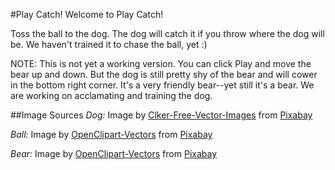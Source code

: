 #Play Catch!
Welcome to Play Catch!

Toss the ball to the dog. The dog will catch it if you throw where the dog will be. We haven't trained it to chase the ball, yet :)

NOTE: This is not yet a working version. You can click Play and move the bear up and down. But the dog is still pretty shy of the bear and will cower in the bottom right corner. It's a very friendly bear--yet still it's a bear. We are working on acclamating and training the dog.


##Image Sources
_Dog:_ Image by <a href="https://pixabay.com/users/Clker-Free-Vector-Images-3736/?utm_source=link-attribution&amp;utm_medium=referral&amp;utm_campaign=image&amp;utm_content=305536">Clker-Free-Vector-Images</a> from <a href="https://pixabay.com/?utm_source=link-attribution&amp;utm_medium=referral&amp;utm_campaign=image&amp;utm_content=305536">Pixabay</a>

_Ball:_ Image by <a href="https://pixabay.com/users/OpenClipart-Vectors-30363/?utm_source=link-attribution&amp;utm_medium=referral&amp;utm_campaign=image&amp;utm_content=2025095">OpenClipart-Vectors</a> from <a href="https://pixabay.com/?utm_source=link-attribution&amp;utm_medium=referral&amp;utm_campaign=image&amp;utm_content=2025095">Pixabay</a>

_Bear:_ Image by <a href="https://pixabay.com/users/OpenClipart-Vectors-30363/?utm_source=link-attribution&amp;utm_medium=referral&amp;utm_campaign=image&amp;utm_content=2029286">OpenClipart-Vectors</a> from <a href="https://pixabay.com/?utm_source=link-attribution&amp;utm_medium=referral&amp;utm_campaign=image&amp;utm_content=2029286">Pixabay</a>